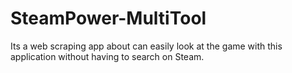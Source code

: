 # SteamPower-MultiTool
Its a web scraping app about can easily look at the game with this application without having to search on Steam.
